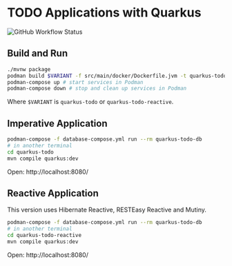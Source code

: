 # TODO Applications with Quarkus

![GitHub Workflow Status](https://img.shields.io/github/workflow/status/cescoffier/quarkus-todo-app/Build)

## Build and Run

```bash
./mvnw package
podman build $VARIANT -f src/main/docker/Dockerfile.jvm -t quarkus-todo:latest
podman-compose up # start services in Podman
podman-compose down # stop and clean up services in Podman
```

Where `$VARIANT` is `quarkus-todo` or `quarkus-todo-reactive`.

## Imperative Application

```bash
podman-compose -f database-compose.yml run --rm quarkus-todo-db
# in another terminal
cd quarkus-todo
mvn compile quarkus:dev
```

Open: http://localhost:8080/

## Reactive Application

This version uses Hibernate Reactive, RESTEasy Reactive and Mutiny.

```bash
podman-compose -f database-compose.yml run --rm quarkus-todo-db
# in another terminal
cd quarkus-todo-reactive
mvn compile quarkus:dev
```

Open: http://localhost:8080/

